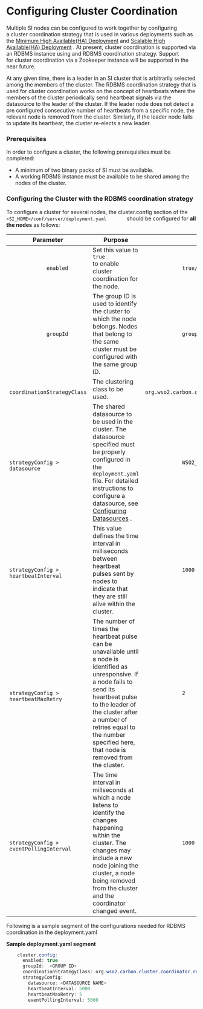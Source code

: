# Configuring Cluster Coordination

Multiple SI nodes can be configured to work together by configuring
a cluster coordination strategy that is used in various deployments such
as the <a target="_blank" href="minimum-ha-deployment">Minimum High Available(HA) Deployment</a>
and <a target="_blank" href="scalable-ha-deployment">Scalable High Available(HA) Deployment</a>
. At present, cluster coordination is supported via an RDBMS instance
using and RDBMS coordination strategy. Support for cluster coordination
via a Zookeeper instance will be supported in the near future.

At any given time, there is a leader in an SI cluster that is
arbitrarily selected among the members of the cluster. The RDBMS
coordination strategy that is used for cluster coordination works on the
concept of heartbeats where the members of the cluster periodically send
heartbeat signals via the datasource to the leader of the cluster. If
the leader node does not detect a pre configured consecutive number of
heartbeats from a specific node, the relevant node is removed from the
cluster. Similarly, if the leader node fails to update its heartbeat,
the cluster re-elects a new leader.

### Prerequisites

In order to configure a cluster, the following prerequisites must be
completed:

-   A minimum of two binary packs of SI must be available.
-   A working RDBMS instance must be available to be shared among the
    nodes of the cluster.
    

### Configuring the Cluster with the RDBMS coordination strategy

To configure a cluster for several nodes, the cluster.config section of
the `         <SI_HOME>/conf/server/deployment.yaml        `
should be configured for **all the nodes** as follows:

| Parameter                                                        | Purpose                                                                                                                                                                                                                                                                              | Sample Values                                                                                  |
|------------------------------------------------------------------|--------------------------------------------------------------------------------------------------------------------------------------------------------------------------------------------------------------------------------------------------------------------------------------|------------------------------------------------------------------------------------------------|
| `             enabled            `                               | Set this value to `             true            ` to enable cluster coordination for the node.                                                                                                                                                                                       | `             true/false            `                                                          |
| `             groupId            `                               | The group ID is used to identify the cluster to which the node belongs. Nodes that belong to the same cluster must be configured with the same group ID.                                                                                                                             | `             group-1            `                                                             |
| `             coordinationStrategyClass            `             | The clustering class to be used.                                                                                                                                                                                                                                                     | `             org.wso2.carbon.cluster.coordinator.rdbms.RDBMSCoordinationStrategy            ` |
| `             strategyConfig > datasource            `           | The shared datasource to be used in the cluster. The datasource specified must be properly configured in the `             deployment.yaml            ` file. For detailed instructions to configure a datasource, see [Configuring Datasources](_Configuring_Datasources_) .        | `             WSO2_CARBON_DB            `                                                      |
| `             strategyConfig > heartbeatInterval            `    | This value defines the time interval in milliseconds between heartbeat pulses sent by nodes to indicate that they are still alive within the cluster.                                                                                                                                | `             1000            `                                                                |
| `             strategyConfig > heartbeatMaxRetry            `    | The number of times the heartbeat pulse can be unavailable until a node is identified as unresponsive. If a node fails to send its heartbeat pulse to the leader of the cluster after a number of retries equal to the number specified here, that node is removed from the cluster. | `             2            `                                                                   |
| `             strategyConfig > eventPollingInterval            ` | The time interval in millseconds at which a node listens to identify the changes happening within the cluster. The changes may include a new node joining the cluster, a node being removed from the cluster and the coordinator changed event.                                      | `             1000            `                                                                |

  

Following is a sample segment of the configurations needed for RDBMS
coordination in the deployment.yaml

**Sample deployment.yaml segment**

``` java
    cluster.config:
      enabled: true
      groupId:  <GROUP ID>
      coordinationStrategyClass: org.wso2.carbon.cluster.coordinator.rdbms.RDBMSCoordinationStrategy
      strategyConfig:
        datasource: <DATASOURCE NAME>
        heartbeatInterval: 5000
        heartbeatMaxRetry: 5
        eventPollingInterval: 5000
```
